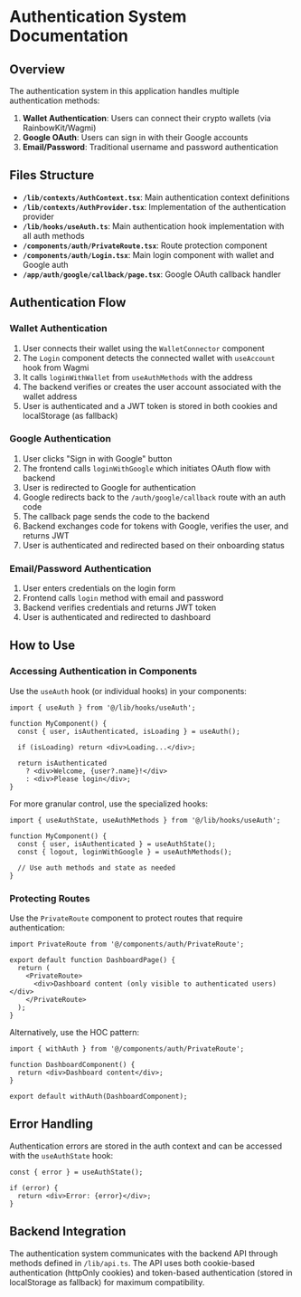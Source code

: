 # Authentication System Documentation

## Overview

The authentication system in this application handles multiple authentication methods:

1. **Wallet Authentication**: Users can connect their crypto wallets (via RainbowKit/Wagmi)
2. **Google OAuth**: Users can sign in with their Google accounts
3. **Email/Password**: Traditional username and password authentication

## Files Structure

- **`/lib/contexts/AuthContext.tsx`**: Main authentication context definitions
- **`/lib/contexts/AuthProvider.tsx`**: Implementation of the authentication provider
- **`/lib/hooks/useAuth.ts`**: Main authentication hook implementation with all auth methods
- **`/components/auth/PrivateRoute.tsx`**: Route protection component
- **`/components/auth/Login.tsx`**: Main login component with wallet and Google auth
- **`/app/auth/google/callback/page.tsx`**: Google OAuth callback handler

## Authentication Flow

### Wallet Authentication

1. User connects their wallet using the `WalletConnector` component
2. The `Login` component detects the connected wallet with `useAccount` hook from Wagmi
3. It calls `loginWithWallet` from `useAuthMethods` with the address
4. The backend verifies or creates the user account associated with the wallet address
5. User is authenticated and a JWT token is stored in both cookies and localStorage (as fallback)

### Google Authentication

1. User clicks "Sign in with Google" button
2. The frontend calls `loginWithGoogle` which initiates OAuth flow with backend
3. User is redirected to Google for authentication
4. Google redirects back to the `/auth/google/callback` route with an auth code
5. The callback page sends the code to the backend
6. Backend exchanges code for tokens with Google, verifies the user, and returns JWT
7. User is authenticated and redirected based on their onboarding status

### Email/Password Authentication

1. User enters credentials on the login form
2. Frontend calls `login` method with email and password
3. Backend verifies credentials and returns JWT token
4. User is authenticated and redirected to dashboard

## How to Use

### Accessing Authentication in Components

Use the `useAuth` hook (or individual hooks) in your components:

```tsx
import { useAuth } from '@/lib/hooks/useAuth';

function MyComponent() {
  const { user, isAuthenticated, isLoading } = useAuth();
  
  if (isLoading) return <div>Loading...</div>;
  
  return isAuthenticated 
    ? <div>Welcome, {user?.name}!</div>
    : <div>Please login</div>;
}
```

For more granular control, use the specialized hooks:

```tsx
import { useAuthState, useAuthMethods } from '@/lib/hooks/useAuth';

function MyComponent() {
  const { user, isAuthenticated } = useAuthState();
  const { logout, loginWithGoogle } = useAuthMethods();
  
  // Use auth methods and state as needed
}
```

### Protecting Routes

Use the `PrivateRoute` component to protect routes that require authentication:

```tsx
import PrivateRoute from '@/components/auth/PrivateRoute';

export default function DashboardPage() {
  return (
    <PrivateRoute>
      <div>Dashboard content (only visible to authenticated users)</div>
    </PrivateRoute>
  );
}
```

Alternatively, use the HOC pattern:

```tsx
import { withAuth } from '@/components/auth/PrivateRoute';

function DashboardComponent() {
  return <div>Dashboard content</div>;
}

export default withAuth(DashboardComponent);
```

## Error Handling

Authentication errors are stored in the auth context and can be accessed with the `useAuthState` hook:

```tsx
const { error } = useAuthState();

if (error) {
  return <div>Error: {error}</div>;
}
```

## Backend Integration

The authentication system communicates with the backend API through methods defined in `/lib/api.ts`. 
The API uses both cookie-based authentication (httpOnly cookies) and token-based authentication 
(stored in localStorage as fallback) for maximum compatibility. 